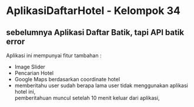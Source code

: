 # AplikasiDaftarHotel - Kelompok 34

## sebelumnya Aplikasi Daftar Batik, tapi API batik error

Aplikasi ini mempunyai fitur tambahan :

* Image Slider
* Pencarian Hotel
* Google Maps berdasarkan coordinate hotel
* memberitahu user sudah berapa lama user tidak menggunakan aplikasi hotel ini,<br /> 
   pemberitahuan muncul setelah 10 menit keluar dari aplikasi, 


